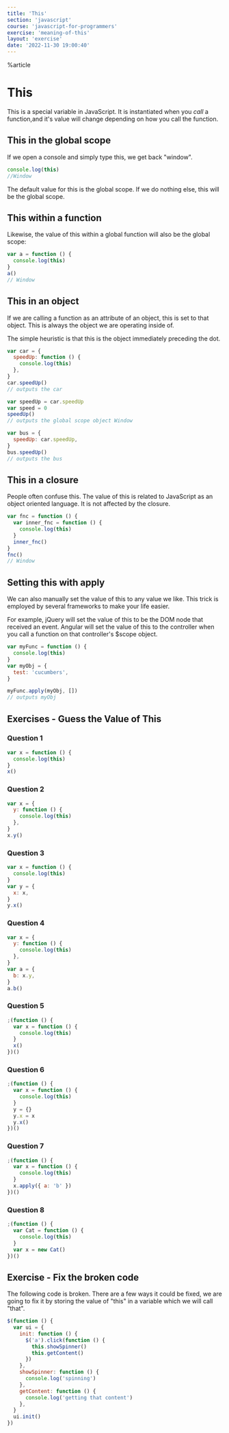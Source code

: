 ```yaml
---
title: 'This'
section: 'javascript'
course: 'javascript-for-programmers'
exercise: 'meaning-of-this'
layout: 'exercise'
date: '2022-11-30 19:00:40'
---
```


%article

# This

This is a special variable in JavaScript. It is instantiated when you _call_ a function,and it's value will change depending on how you call the function.

## This in the global scope

If we open a console and simply type this, we get back "window".

```js
console.log(this)
//Window
```

The default value for this is the global scope. If we do nothing else, this will be the global scope.

## This within a function

Likewise, the value of this within a global function will also be the global scope:

```js
var a = function () {
  console.log(this)
}
a()
// Window
```

## This in an object

If we are calling a function as an attribute of an object, this is set to that object. This is always the object we are operating inside of.

The simple heuristic is that this is the object immediately preceding the dot.

```js
var car = {
  speedUp: function () {
    console.log(this)
  },
}
car.speedUp()
// outputs the car

var speedUp = car.speedUp
var speed = 0
speedUp()
// outputs the global scope object Window

var bus = {
  speedUp: car.speedUp,
}
bus.speedUp()
// outputs the bus
```

## This in a closure

People often confuse this. The value of this is related to JavaScript as an object oriented language. It is not affected by the closure.

```js
var fnc = function () {
  var inner_fnc = function () {
    console.log(this)
  }
  inner_fnc()
}
fnc()
// Window
```

## Setting this with apply

We can also manually set the value of this to any value we like. This trick is employed by several frameworks to make your life easier.

For example, jQuery will set the value of this to be the DOM node that received an event. Angular will set the value of this to the controller when you call a function on that controller's $scope object.

```js
var myFunc = function () {
  console.log(this)
}
var myObj = {
  test: 'cucumbers',
}

myFunc.apply(myObj, [])
// outputs myObj
```

## Exercises - Guess the Value of This

### Question 1

```js
var x = function () {
  console.log(this)
}
x()
```

### Question 2

```js
var x = {
  y: function () {
    console.log(this)
  },
}
x.y()
```

### Question 3

```js
var x = function () {
  console.log(this)
}
var y = {
  x: x,
}
y.x()
```

### Question 4

```js
var x = {
  y: function () {
    console.log(this)
  },
}
var a = {
  b: x.y,
}
a.b()
```

### Question 5

```js
;(function () {
  var x = function () {
    console.log(this)
  }
  x()
})()
```

### Question 6

```js
;(function () {
  var x = function () {
    console.log(this)
  }
  y = {}
  y.x = x
  y.x()
})()
```

### Question 7

```js
;(function () {
  var x = function () {
    console.log(this)
  }
  x.apply({ a: 'b' })
})()
```

### Question 8

```js
;(function () {
  var Cat = function () {
    console.log(this)
  }
  var x = new Cat()
})()
```

## Exercise - Fix the broken code

The following code is broken. There are a few ways it could be fixed, we are going to fix it by storing the value of "this" in a variable which we will call "that".

```js
$(function () {
  var ui = {
    init: function () {
      $('a').click(function () {
        this.showSpinner()
        this.getContent()
      })
    },
    showSpinner: function () {
      console.log('spinning')
    },
    getContent: function () {
      console.log('getting that content')
    },
  }
  ui.init()
})
```
